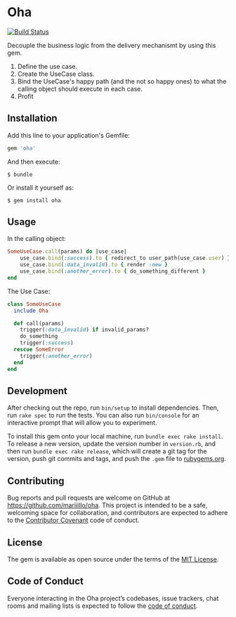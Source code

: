 # Oha
[![Build Status](https://travis-ci.org/mariiillo/oha.svg?branch=master)](https://travis-ci.org/mariiillo/oha)

Decouple the business logic from the delivery mechanismt by using this gem.
1. Define the use case.
2. Create the UseCase class.
3. Bind the UseCase's happy path (and the not so happy ones) to what the calling object should execute in each case.
4. Profit

## Installation

Add this line to your application's Gemfile:

```ruby
gem 'oha'
```

And then execute:

    $ bundle

Or install it yourself as:

    $ gem install oha

## Usage

In the calling object:
```ruby
SomeUseCase.call(params) do |use_case|
    use_case.bind(:success).to { redirect_to user_path(use_case.user) }
    use_case.bind(:data_invalid).to { render :new }
    use_case.bind(:another_error).to { do_something_different }
end
```

The Use Case:
```ruby
class SomeUseCase
  include Oha

  def call(params)
    trigger(:data_invalid) if invalid_params?
    do_something
    trigger(:success)
  rescue SomeError
    trigger(:another_error)
  end
end
```

## Development

After checking out the repo, run `bin/setup` to install dependencies. Then, run `rake spec` to run the tests. You can also run `bin/console` for an interactive prompt that will allow you to experiment.

To install this gem onto your local machine, run `bundle exec rake install`. To release a new version, update the version number in `version.rb`, and then run `bundle exec rake release`, which will create a git tag for the version, push git commits and tags, and push the `.gem` file to [rubygems.org](https://rubygems.org).

## Contributing

Bug reports and pull requests are welcome on GitHub at https://github.com/mariiillo/oha. This project is intended to be a safe, welcoming space for collaboration, and contributors are expected to adhere to the [Contributor Covenant](http://contributor-covenant.org) code of conduct.

## License

The gem is available as open source under the terms of the [MIT License](https://opensource.org/licenses/MIT).

## Code of Conduct

Everyone interacting in the Oha project’s codebases, issue trackers, chat rooms and mailing lists is expected to follow the [code of conduct](https://github.com/[USERNAME]/oha/blob/master/CODE_OF_CONDUCT.md).
